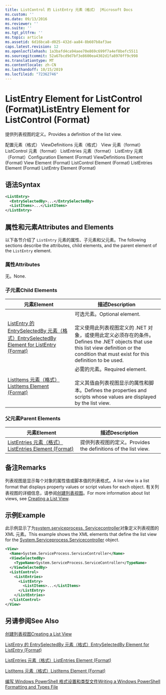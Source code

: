 ```yaml
---
title: ListControl 的 ListEntry 元素（格式） |Microsoft Docs
ms.custom: ''
ms.date: 09/13/2016
ms.reviewer: ''
ms.suite: ''
ms.tgt_pltfrm: ''
ms.topic: article
ms.assetid: 6d16bca8-d025-432d-aa84-8b607b8af3ae
caps.latest.revision: 12
ms.openlocfilehash: 1a3bafd4ca94aee70e869c699f7a4ef8befc5511
ms.sourcegitcommit: 52a67bcd9d7bf3e8600ea4302d1fa8970ff9c998
ms.translationtype: MT
ms.contentlocale: zh-CN
ms.lasthandoff: 10/15/2019
ms.locfileid: "72362746"
---
```

# <a name="listentry-element-for-listcontrol-format"></a><span data-ttu-id="7afed-102">ListEntry Element for ListControl (Format)</span><span class="sxs-lookup"><span data-stu-id="7afed-102">ListEntry Element for ListControl (Format)</span></span>

<span data-ttu-id="7afed-103">提供列表视图的定义。</span><span class="sxs-lookup"><span data-stu-id="7afed-103">Provides a definition of the list view.</span></span>

<span data-ttu-id="7afed-104">配置元素（格式） ViewDefinitions 元素（格式） View 元素（format） ListControl 元素（format） ListEntries 元素（format） ListEntry 元素（Format）</span><span class="sxs-lookup"><span data-stu-id="7afed-104">Configuration Element (Format) ViewDefinitions Element (Format) View Element (Format) ListControl Element (Format) ListEntries Element (Format) ListEntry Element (Format)</span></span>

## <a name="syntax"></a><span data-ttu-id="7afed-105">语法</span><span class="sxs-lookup"><span data-stu-id="7afed-105">Syntax</span></span>

```xml
<ListEntry>
  <EntrySelectedBy>...</EntrySelectedBy>
  <ListItems>...</ListItems>
</ListEntry>
```

## <a name="attributes-and-elements"></a><span data-ttu-id="7afed-106">属性和元素</span><span class="sxs-lookup"><span data-stu-id="7afed-106">Attributes and Elements</span></span>

<span data-ttu-id="7afed-107">以下各节介绍了 `ListEntry` 元素的属性、子元素和父元素。</span><span class="sxs-lookup"><span data-stu-id="7afed-107">The following sections describe the attributes, child elements, and the parent element of the `ListEntry` element.</span></span>

### <a name="attributes"></a><span data-ttu-id="7afed-108">属性</span><span class="sxs-lookup"><span data-stu-id="7afed-108">Attributes</span></span>

<span data-ttu-id="7afed-109">无。</span><span class="sxs-lookup"><span data-stu-id="7afed-109">None.</span></span>

### <a name="child-elements"></a><span data-ttu-id="7afed-110">子元素</span><span class="sxs-lookup"><span data-stu-id="7afed-110">Child Elements</span></span>

|<span data-ttu-id="7afed-111">元素</span><span class="sxs-lookup"><span data-stu-id="7afed-111">Element</span></span>|<span data-ttu-id="7afed-112">描述</span><span class="sxs-lookup"><span data-stu-id="7afed-112">Description</span></span>|
|-------------|-----------------|
|[<span data-ttu-id="7afed-113">ListEntry 的 EntrySelectedBy 元素（格式）</span><span class="sxs-lookup"><span data-stu-id="7afed-113">EntrySelectedBy Element for ListEntry (Format)</span></span>](./entryselectedby-element-for-listentry-for-listcontrol-format.md)|<span data-ttu-id="7afed-114">可选元素。</span><span class="sxs-lookup"><span data-stu-id="7afed-114">Optional element.</span></span><br /><br /> <span data-ttu-id="7afed-115">定义使用此列表视图定义的 .NET 对象，或使用此定义必须存在的条件。</span><span class="sxs-lookup"><span data-stu-id="7afed-115">Defines the .NET objects that use this list view definition or the condition that must exist for this definition to be used.</span></span>|
|[<span data-ttu-id="7afed-116">ListItems 元素（格式）</span><span class="sxs-lookup"><span data-stu-id="7afed-116">ListItems Element (Format)</span></span>](./listitems-element-for-listentry-for-listcontrol-format.md)|<span data-ttu-id="7afed-117">必需的元素。</span><span class="sxs-lookup"><span data-stu-id="7afed-117">Required element.</span></span><br /><br /> <span data-ttu-id="7afed-118">定义其值由列表视图显示的属性和脚本。</span><span class="sxs-lookup"><span data-stu-id="7afed-118">Defines the properties and scripts whose values are displayed by the list view.</span></span>|

### <a name="parent-elements"></a><span data-ttu-id="7afed-119">父元素</span><span class="sxs-lookup"><span data-stu-id="7afed-119">Parent Elements</span></span>

|<span data-ttu-id="7afed-120">元素</span><span class="sxs-lookup"><span data-stu-id="7afed-120">Element</span></span>|<span data-ttu-id="7afed-121">描述</span><span class="sxs-lookup"><span data-stu-id="7afed-121">Description</span></span>|
|-------------|-----------------|
|[<span data-ttu-id="7afed-122">ListEntries 元素（格式）</span><span class="sxs-lookup"><span data-stu-id="7afed-122">ListEntries Element (Format)</span></span>](./listentries-element-for-listcontrol-format.md)|<span data-ttu-id="7afed-123">提供列表视图的定义。</span><span class="sxs-lookup"><span data-stu-id="7afed-123">Provides the definitions of the list view.</span></span>|

## <a name="remarks"></a><span data-ttu-id="7afed-124">备注</span><span class="sxs-lookup"><span data-stu-id="7afed-124">Remarks</span></span>

<span data-ttu-id="7afed-125">列表视图是显示每个对象的属性值或脚本值的列表格式。</span><span class="sxs-lookup"><span data-stu-id="7afed-125">A list view is a list format that displays property values or script values for each object.</span></span> <span data-ttu-id="7afed-126">有关列表视图的详细信息，请参阅[创建列表视图](./creating-a-list-view.md)。</span><span class="sxs-lookup"><span data-stu-id="7afed-126">For more information about list views, see [Creating a List View](./creating-a-list-view.md).</span></span>

## <a name="example"></a><span data-ttu-id="7afed-127">示例</span><span class="sxs-lookup"><span data-stu-id="7afed-127">Example</span></span>

<span data-ttu-id="7afed-128">此示例显示了为[system.serviceprocess. Servicecontroller](/dotnet/api/System.ServiceProcess.ServiceController)对象定义列表视图的 XML 元素。</span><span class="sxs-lookup"><span data-stu-id="7afed-128">This example shows the XML elements that define the list view for the [System.Serviceprocess.Servicecontroller](/dotnet/api/System.ServiceProcess.ServiceController) object.</span></span>

```xml
<View>
  <Name>System.ServiceProcess.ServiceController</Name>
  <ViewSelectedBy>
    <TypeName>System.ServiceProcess.ServiceController</TypeName>
  </ViewSelectedBy>
  <ListControl>
    <ListEntries>
      <ListEntry>
        <ListItems>...</ListItems>
      </ListEntry>
    </ListEntries>
  </ListControl>
</View>
```

## <a name="see-also"></a><span data-ttu-id="7afed-129">另请参阅</span><span class="sxs-lookup"><span data-stu-id="7afed-129">See Also</span></span>

[<span data-ttu-id="7afed-130">创建列表视图</span><span class="sxs-lookup"><span data-stu-id="7afed-130">Creating a List View</span></span>](./creating-a-list-view.md)

[<span data-ttu-id="7afed-131">ListEntry 的 EntrySelectedBy 元素（格式）</span><span class="sxs-lookup"><span data-stu-id="7afed-131">EntrySelectedBy Element for ListEntry (Format)</span></span>](./entryselectedby-element-for-listentry-for-listcontrol-format.md)

[<span data-ttu-id="7afed-132">ListEntries 元素（格式）</span><span class="sxs-lookup"><span data-stu-id="7afed-132">ListEntries Element (Format)</span></span>](./listentries-element-for-listcontrol-format.md)

[<span data-ttu-id="7afed-133">ListItems 元素（格式）</span><span class="sxs-lookup"><span data-stu-id="7afed-133">ListItems Element (Format)</span></span>](./listitems-element-for-listentry-for-listcontrol-format.md)

[<span data-ttu-id="7afed-134">编写 Windows PowerShell 格式设置和类型文件</span><span class="sxs-lookup"><span data-stu-id="7afed-134">Writing a Windows PowerShell Formatting and Types File</span></span>](./writing-a-powershell-formatting-file.md)
